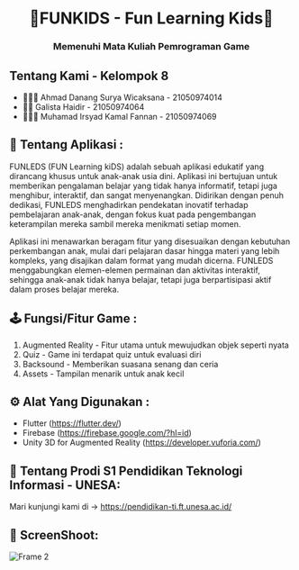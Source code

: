 <h1 align="center">👼FUNKIDS - Fun Learning Kids🫰</h1>
<h3 align="center">Memenuhi Mata Kuliah Pemrograman Game</h3>

## Tentang Kami - Kelompok 8
- 👨🏼‍🏫 Ahmad Danang Surya Wicaksana - 21050974014
- 👨‍🔧 Galista Haidir - 21050974064
- 👨🏼‍💻 Muhamad Irsyad Kamal	Fannan - 21050974069


## 📱 Tentang Aplikasi :
FUNLEDS (FUN Learning kiDS) adalah sebuah aplikasi edukatif yang dirancang khusus untuk anak-anak usia dini. Aplikasi ini bertujuan untuk memberikan pengalaman belajar yang tidak hanya informatif, tetapi juga menghibur, interaktif, dan sangat menyenangkan. Didirikan dengan penuh dedikasi, FUNLEDS menghadirkan pendekatan inovatif terhadap pembelajaran anak-anak, dengan fokus kuat pada pengembangan keterampilan mereka sambil mereka menikmati setiap momen. 

Aplikasi ini menawarkan beragam fitur yang disesuaikan dengan kebutuhan perkembangan anak, mulai dari pelajaran dasar hingga materi yang lebih kompleks, yang disajikan dalam format yang mudah dicerna. FUNLEDS menggabungkan elemen-elemen permainan dan aktivitas interaktif, sehingga anak-anak tidak hanya belajar, tetapi juga berpartisipasi aktif dalam proses belajar mereka.

## 🕹 Fungsi/Fitur Game :
   1. Augmented Reality - Fitur utama untuk mewujudkan objek seperti nyata
   2. Quiz - Game ini terdapat quiz untuk evaluasi diri
   3. Backsound - Memberikan suasana senang dan ceria
   4. Assets - Tampilan menarik untuk anak kecil

## ⚙️ Alat Yang Digunakan :
- Flutter (https://flutter.dev/)
- Firebase (https://firebase.google.com/?hl=id)
- Unity 3D for Augmented Reality (https://developer.vuforia.com/)
 
## 🏢 Tentang Prodi S1 Pendidikan Teknologi Informasi - UNESA:
   Mari kunjungi kami di -> https://pendidikan-ti.ft.unesa.ac.id/

## 📸 ScreenShoot:
![Frame 2](https://github.com/irsyadkamal14/Funlead-Mobile/assets/98598266/18401cad-9222-414f-9e9f-05d436c84d1f)


